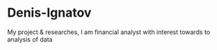 # Denis-Ignatov
My project &amp; researches,
I am financial analyst with interest towards to analysis of data
